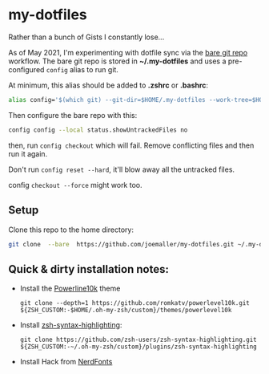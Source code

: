 # my-dotfiles

Rather than a bunch of Gists I constantly lose...

As of May 2021, I'm experimenting with dotfile sync via the [bare git repo](https://www.atlassian.com/git/tutorials/dotfiles) workflow. The bare git repo is stored in **~/.my-dotfiles** and uses a pre-configured `config` alias to run git.

At minimum, this alias should be added to **.zshrc** or **.bashrc**:

```sh
alias config='$(which git) --git-dir=$HOME/.my-dotfiles --work-tree=$HOME'
```

Then configure the bare repo with this:

```sh
config config --local status.showUntrackedFiles no
```

then, run `config checkout` which will fail. Remove conflicting files and then run it again.

Don't run `config reset --hard`, it'll blow away all the untracked files.

config `checkout --force` might work too.

## Setup

Clone this repo to the home directory:

```sh
git clone  --bare  https://github.com/joemaller/my-dotfiles.git ~/.my-dotfiles
```

## Quick & dirty installation notes:

- Install the [Powerline10k](https://github.com/romkatv/powerlevel10k) theme<br>
  ```
  git clone --depth=1 https://github.com/romkatv/powerlevel10k.git ${ZSH_CUSTOM:-$HOME/.oh-my-zsh/custom}/themes/powerlevel10k
  ```
- Install [zsh-syntax-highlighting](https://github.com/zsh-users/zsh-syntax-highlighting):<br>
  ```
  git clone https://github.com/zsh-users/zsh-syntax-highlighting.git ${ZSH_CUSTOM:-~/.oh-my-zsh/custom}/plugins/zsh-syntax-highlighting
  ```

* Install Hack from [NerdFonts](https://www.nerdfonts.com)
